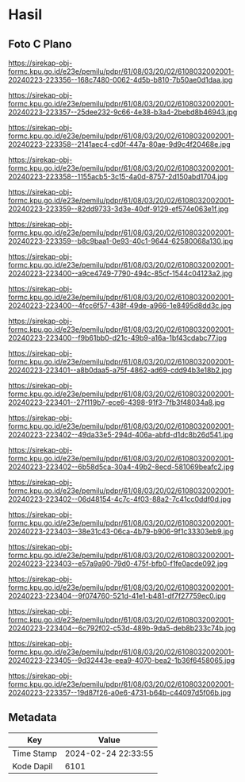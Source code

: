 # Hasil

## Foto C Plano

https://sirekap-obj-formc.kpu.go.id/e23e/pemilu/pdpr/61/08/03/20/02/6108032002001-20240223-223356--168c7480-0062-4d5b-b810-7b50ae0d1daa.jpg

https://sirekap-obj-formc.kpu.go.id/e23e/pemilu/pdpr/61/08/03/20/02/6108032002001-20240223-223357--25dee232-9c66-4e38-b3a4-2bebd8b46943.jpg

https://sirekap-obj-formc.kpu.go.id/e23e/pemilu/pdpr/61/08/03/20/02/6108032002001-20240223-223358--2141aec4-cd0f-447a-80ae-9d9c4f20468e.jpg

https://sirekap-obj-formc.kpu.go.id/e23e/pemilu/pdpr/61/08/03/20/02/6108032002001-20240223-223358--1155acb5-3c15-4a0d-8757-2d150abd1704.jpg

https://sirekap-obj-formc.kpu.go.id/e23e/pemilu/pdpr/61/08/03/20/02/6108032002001-20240223-223359--82dd9733-3d3e-40df-9129-ef574e063e1f.jpg

https://sirekap-obj-formc.kpu.go.id/e23e/pemilu/pdpr/61/08/03/20/02/6108032002001-20240223-223359--b8c9baa1-0e93-40c1-9644-62580068a130.jpg

https://sirekap-obj-formc.kpu.go.id/e23e/pemilu/pdpr/61/08/03/20/02/6108032002001-20240223-223400--a9ce4749-7790-494c-85cf-1544c04123a2.jpg

https://sirekap-obj-formc.kpu.go.id/e23e/pemilu/pdpr/61/08/03/20/02/6108032002001-20240223-223400--4fcc6f57-438f-49de-a966-1e8495d8dd3c.jpg

https://sirekap-obj-formc.kpu.go.id/e23e/pemilu/pdpr/61/08/03/20/02/6108032002001-20240223-223400--f9b61bb0-d21c-49b9-a16a-1bf43cdabc77.jpg

https://sirekap-obj-formc.kpu.go.id/e23e/pemilu/pdpr/61/08/03/20/02/6108032002001-20240223-223401--a8b0daa5-a75f-4862-ad69-cdd94b3e18b2.jpg

https://sirekap-obj-formc.kpu.go.id/e23e/pemilu/pdpr/61/08/03/20/02/6108032002001-20240223-223401--27f119b7-ece6-4398-91f3-7fb3f48034a8.jpg

https://sirekap-obj-formc.kpu.go.id/e23e/pemilu/pdpr/61/08/03/20/02/6108032002001-20240223-223402--49da33e5-294d-406a-abfd-d1dc8b26d541.jpg

https://sirekap-obj-formc.kpu.go.id/e23e/pemilu/pdpr/61/08/03/20/02/6108032002001-20240223-223402--6b58d5ca-30a4-49b2-8ecd-581069beafc2.jpg

https://sirekap-obj-formc.kpu.go.id/e23e/pemilu/pdpr/61/08/03/20/02/6108032002001-20240223-223402--06d48154-4c7c-4f03-88a2-7c41cc0ddf0d.jpg

https://sirekap-obj-formc.kpu.go.id/e23e/pemilu/pdpr/61/08/03/20/02/6108032002001-20240223-223403--38e31c43-06ca-4b79-b906-9f1c33303eb9.jpg

https://sirekap-obj-formc.kpu.go.id/e23e/pemilu/pdpr/61/08/03/20/02/6108032002001-20240223-223403--e57a9a90-79d0-475f-bfb0-f1fe0acde092.jpg

https://sirekap-obj-formc.kpu.go.id/e23e/pemilu/pdpr/61/08/03/20/02/6108032002001-20240223-223404--9f074760-521d-41e1-b481-df7f27759ec0.jpg

https://sirekap-obj-formc.kpu.go.id/e23e/pemilu/pdpr/61/08/03/20/02/6108032002001-20240223-223404--6c792f02-c53d-489b-9da5-deb8b233c74b.jpg

https://sirekap-obj-formc.kpu.go.id/e23e/pemilu/pdpr/61/08/03/20/02/6108032002001-20240223-223405--9d32443e-eea9-4070-bea2-1b36f6458065.jpg

https://sirekap-obj-formc.kpu.go.id/e23e/pemilu/pdpr/61/08/03/20/02/6108032002001-20240223-223357--19d87f26-a0e6-4731-b64b-c44097d5f06b.jpg


## Metadata

| Key        | Value               |
| ---------- | ------------------- |
| Time Stamp | 2024-02-24 22:33:55 |
| Kode Dapil | 6101                |



